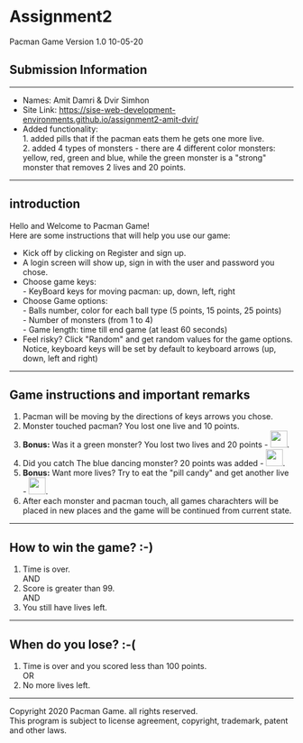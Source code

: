 # Assignment2  
Pacman Game Version 1.0 10-05-20  
## Submission Information
---------------------------------------------------------------------------------------------------------
- Names: Amit Damri & Dvir Simhon  
- Site Link: https://sise-web-development-environments.github.io/assignment2-amit-dvir/  
- Added functionality:   
                1. added pills that if the pacman eats them he gets one more live.  
                2. added 4 types of monsters - there are 4 different color monsters: yellow, red, green and blue, while the green                       monster is a "strong" monster that removes 2 lives and 20 points.  
----------------------------------------------------------------------------------------------------------
introduction   
----------------------------------------------------------------------------------------------------------
Hello and Welcome to Pacman Game!  
Here are some instructions that will help you use our game:  
- Kick off by clicking on Register and sign up.  
- A login screen will show up, sign in with the user and password you chose.  
- Choose game keys:  
                - KeyBoard keys for moving pacman: up, down, left, right  
- Choose Game options:  
                - Balls number, color for each ball type (5 points, 15 points, 25 points)  
                - Number of monsters (from 1 to 4)  
                - Game length: time till end game (at least 60 seconds)  
- Feel risky? Click "Random" and get random values for the game options.  
             Notice, keyboard keys will be set by default to keyboard arrows (up, down, left and right)
----------------------------------------------------------------------------------------------------------
Game instructions and important remarks  
----------------------------------------------------------------------------------------------------------
1. Pacman will be moving by the directions of keys arrows you chose.  
2. Monster touched pacman? You lost one live and 10 points.  
3. **Bonus:** Was it a green monster? You lost two lives and 20 points - <img src="/resource/green_ghost.png" width="30">.  
4. Did you catch The blue dancing monster? 20 points was added - <img src="/resource/movingPoints.gif" width="30">.  
5. **Bonus:** Want more lives? Try to eat the "pill candy" and get another live - <img src="/resource/pill.png" width="30">.  
6. After each monster and pacman touch, all games charachters will be placed in new places and the game will be
continued from current state.  
-----------------------------------------------------------------------------------------------------------
How to win the game? :-)
----------------------------------------------------------------------------------------------------------
1. Time is over.  
        AND
2. Score is greater than 99.  
        AND
3. You still have lives left.
----------------------------------------------------------------------------------------------------------
When do you lose? :-(
----------------------------------------------------------------------------------------------------------
1. Time is over and you scored less than 100 points.  
                OR  
2. No more lives left.
---------------------------------------------------------------------------------------------------------
Copyright 2020 Pacman Game. all rights reserved.  
This program is subject to license agreement, copyright,
trademark, patent and other laws.

 
